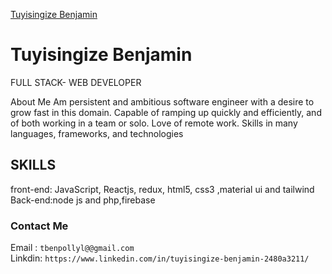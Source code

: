 [Tuyisingize Benjamin](https://media-exp1.licdn.com/dms/image/C4E03AQGBi01Zy4nWrQ/profile-displayphoto-shrink_800_800/0/1632578909661?e=1648684800&v=beta&t=MuhSLJ4P0kFBYSELF0v5PN5CcXf6l01MdlUaoQyCnn4)

# Tuyisingize Benjamin
FULL STACK- WEB DEVELOPER




About Me 
Am persistent and ambitious software engineer with a desire to grow fast in this domain. Capable of ramping up quickly and efficiently, and of both working in a team or solo. Love of remote work. Skills in many languages, frameworks, and technologies


## SKILLS


front-end: JavaScript, Reactjs, redux, html5, css3 ,material ui and tailwind 
Back-end:node js and php,firebase


### Contact Me

Email : `tbenpollyl@@gmail.com`
<br/>
Linkdin: `https://www.linkedin.com/in/tuyisingize-benjamin-2480a3211/`
<br/>
